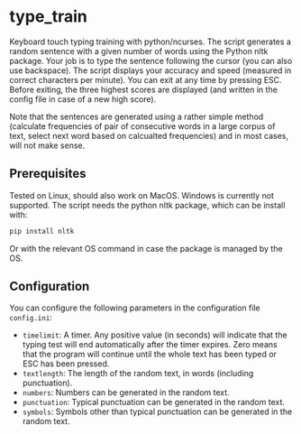 # type_train
Keyboard touch typing training with python/ncurses.
The script generates a random sentence with a given number of words using the Python nltk package.
Your job is to type the sentence following the cursor (you can also use backspace). The script displays your accuracy and speed (measured in correct characters per minute).
You can exit at any time by pressing ESC.
Before exiting, the three highest scores are displayed (and written in the config file in case of a new high score).

Note that the sentences are generated using a rather simple method (calculate frequencies of pair of consecutive words in a large corpus of text, select next word based on calcualted frequencies) and in most cases, will not make sense. 

## Prerequisites 
Tested on Linux, should also work on MacOS. Windows is currently not supported.
The script needs the python nltk package, which can be install with:
```sh
pip install nltk
```
Or with the relevant OS command in case the package is managed by the OS.

## Configuration
You can configure the following parameters in the configuration file `config.ini`:
 - `timelimit`: A timer. Any positive value (in seconds) will indicate that the typing test will end automatically after the timer expires. Zero means that the program will continue until the whole text has been typed or ESC has been pressed.
 - `textlength`: The length of the random text, in words (including punctuation).
 - `numbers`: Numbers can be generated in the random text.
 - `punctuation`: Typical punctuation can be generated in the random text.
 - `symbols`: Symbols other than typical punctuation can be generated in the random text.
